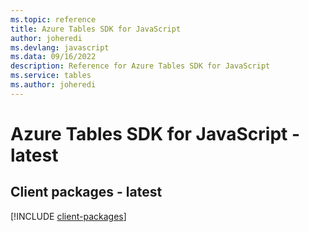 ```yaml
---
ms.topic: reference
title: Azure Tables SDK for JavaScript
author: joheredi
ms.devlang: javascript
ms.data: 09/16/2022
description: Reference for Azure Tables SDK for JavaScript
ms.service: tables
ms.author: joheredi
---
```

# Azure Tables SDK for JavaScript - latest

## Client packages - latest
[!INCLUDE [client-packages](tables-client-index.md)]